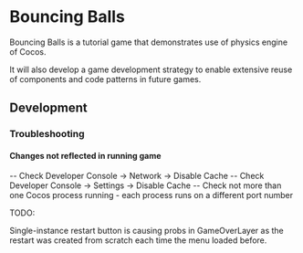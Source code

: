 # Bouncing Balls
Bouncing Balls is a tutorial game that demonstrates use of physics engine of
Cocos.

It will also develop a game development strategy to enable extensive reuse of
components and code patterns in future games.

## Development

### Troubleshooting

#### Changes not reflected in running game
-- Check Developer Console -> Network -> Disable Cache
-- Check Developer Console -> Settings -> Disable Cache
-- Check not more than one Cocos process running - each process runs on a
different port number




TODO:

Single-instance restart button is causing probs in GameOverLayer as the restart
was created from scratch each time the menu loaded before.
